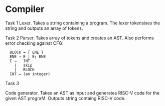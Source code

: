 # Compiler

Task 1
Lexer. Takes a string containing a program. The lexer tokensises the string and outputs an array of tokens.

Task 2
Parser. Takes array of tokens and creates an AST. Also performs error checking against CFG:

      BLOCK → { ENE }
      ENE →	E | E; ENE
      E →	INT
        |	skip
        |	BLOCK
      INT →	(an integer)
     
Task 3

Code generator. Takes an AST as input and generates RISC-V code for the given AST prograM. Outputs string containg RISC-V code.
